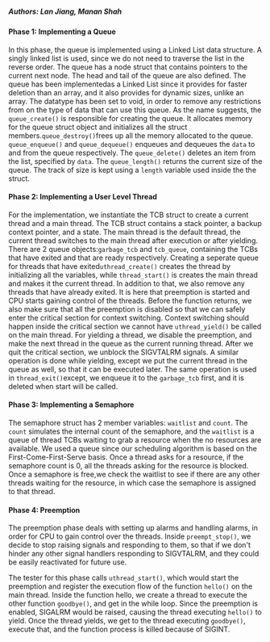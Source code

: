 ##### Authors: Lan Jiang, Manan Shah

#### Phase 1: Implementing a Queue

In this phase, the queue is implemented using a Linked List data structure. A 
singly linked list is used, since we do not need to traverse the list in the 
reverse order. The queue has a node struct that contains pointers to the current 
next node. The head and tail of the queue are also defined. The queue has been 
implementedas a Linked List since it provides for faster deletion than an array,
and it also provides for dynamic sizes, unlike an array. The datatype has been 
set to void, in order to remove any restrictions from on the type of data that 
can use this queue. As the name suggests, the `queue_create()` is responsible 
for creating the queue. It allocates memory for the queue struct object and
initializes all the struct members.`queue_destroy()`frees up all the memory 
allocated to the queue. `queue_enqueue()` and `queue_dequeue()` enqueues and 
dequeues the `data` to and from the queue respectively. The `queue_delete()` 
deletes an item from the list, specified by `data`. The `queue_length()` returns 
the current size of the queue. The track of size is kept using a `length` 
variable used inside the the struct.

#### Phase 2: Implementing a User Level Thread

For the implementation, we instantiate the TCB struct to create a current thread
and a main thread. The TCB struct contains a stack pointer, a backup context 
pointer, and a state. The main thread is the default thread, the current thread
switches to the main thread after execution or after yielding. There are 2 queue
objects:`garbage_tcb` and `tcb_queue`, containing the TCBs that have exited and 
that are ready respectively. Creating a seperate queue for threads that have 
exited`uthread_create()` creates the thread by  initializing all the variables, 
while `thread_start()` is creates the main thread and makes it the current 
thread. In addition to that, we also remove any threads that have already 
exited. It is here that preemption is started and CPU starts gaining control of 
the threads. Before the function returns, we also make sure that all the 
preemption is disabled so that we can safely enter the critical section for 
context switching. Context switching should happen inside the critical section
we cannot have `uthread_yield()` be called on the main thread. For yielding a 
thread, we disable the preemption, and make the next thread in the queue as the 
current running thread. After we quit the critical section, we unblock the 
SIGVTALRM  signals. A similar operation is done while yielding, except we put 
the current thread in the queue as well, so that it can be executed later. The 
same operation is used in `thread_exit()`except, we enqueue it to the 
`garbage_tcb` first, and it is deleted when start will be called.

#### Phase 3: Implementing a Semaphore

The semaphore struct has 2 member variables: `waitlist` and `count`. The `count` 
simulates the internal count of the semaphore, and the `waitlist` is a queue of 
thread TCBs waiting to grab a resource when the no resources are available. We 
used a queue since our scheduling algorithm is based on the 
First-Come-First-Serve basis. Once a thread asks for a resource, if the 
semaphore count is 0, all the threads asking for the resource is blocked. Once a 
semaphore is free,we check the waitlist to see if there are any other threads 
waiting for the resource, in which case the semaphore is assigned to that 
thread.

#### Phase 4: Preemption

The preemption phase deals with setting up alarms and handling alarms, in order 
for CPU to gain control over the threads. Inside `preempt_stop()`, we decide to
stop raising signals and responding to them, so that if we don't hinder any 
other signal handlers responding to SIGVTALRM, and they could be easily 
reactivated for future use. 

The tester for this phase calls `uthread_start()`, which would start the 
preemption and register the execution flow of the function `hello()` on the main 
thread. Inside the function hello, we create a thread to execute the other 
function `goodbye()`, and get in the while loop. Since the preemption is 
enabled, SIGALRM would be raised, causing the thread executing `hello()` to 
yield. Once the thread yields, we get to the thread executing `goodbye()`, 
execute that, and the function process is killed because of SIGINT.
